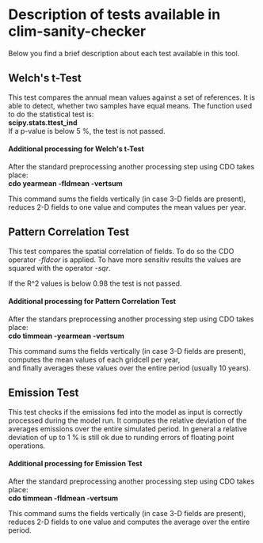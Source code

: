 # Description of tests available in clim-sanity-checker
Below you find a brief description about each test available in
this tool.

## Welch's t-Test
This test compares the annual mean values against a set of references. It is able to detect, whether
two samples have equal means.
The function used to do the statistical test is:  
**scipy.stats.ttest_ind**  
If a p-value is below 5 %, the test is not passed.

#### Additional processing for Welch's t-Test
After the standard preprocessing another processing step using CDO takes place:  
 **cdo  yearmean -fldmean -vertsum**
 
 This command sums the fields vertically (in case 3-D fields are present), reduces 2-D fields to one value and computes the mean values per year.

## Pattern Correlation Test
This test compares the spatial correlation of fields. To do so
the CDO operator *-fldcor* is applied. To have more sensitiv results
the values are squared with the operator *-sqr*.

If the R^2 values is below 0.98 the test is not passed.

#### Additional processing for Pattern Correlation Test
After the standars preprocessing another processing step using CDO takes place:  
**cdo timmean -yearmean -vertsum**  

This command sums the fields vertically (in case 3-D fields are present), computes the mean values of each gridcell per year,  
and finally averages these values over the entire period (usually 10 years).

## Emission Test
This test checks if the emissions fed into the model as input is correctly processed during the model run. It computes
the relative deviation of the averages emissions over the entire simulated period.
In general a relative deviation of up to 1 % is still ok due to runding errors of floating point operations.

#### Additional processing for Emission Test
After the standard preprocessing another processing step using CDO takes place:  
**cdo timmean -fldmean -vertsum**  

This command sums the fields vertically (in case 3-D fields are present), reduces 2-D fields to one value and computes the average over the entire period.
